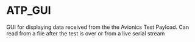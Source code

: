 # ATP_GUI
GUI for displaying data received from the the Avionics Test Payload. Can read from a file after the test is over or from a live serial stream
